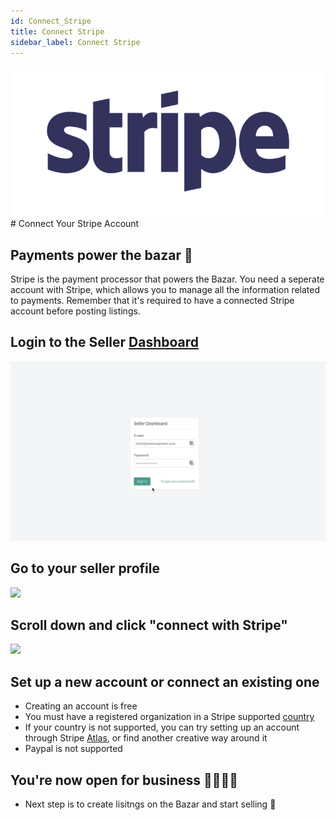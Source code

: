 ```yaml
---
id: Connect_Stripe
title: Connect Stripe 
sidebar_label: Connect Stripe
---
```


<style>
:root {
  --highlight: #f7b77b;
  --hover: #f7b77b;
}
</style>

 <img src="../assets/business/stripelogo.png" />
# Connect Your Stripe Account 

## Payments power the bazar 💸 


Stripe is the payment processor that powers the Bazar. You need a seperate account with Stripe, which allows you to manage all the information related to payments. Remember that it's required to have a connected Stripe account before posting listings. 

## Login to the Seller [Dashboard](https://bazar.preciousplastic.com/vendor.php?dispatch=auth.login_form&return_url=vendor.php)
 <img src="../assets/gif/login.gif"/>

## Go to your seller profile
<img src="../assets/gif/seller profile.gif" />

## Scroll down and click "connect with Stripe" 

<img src="../assets/gif/Connect to stripe.gif" />


## Set up a new account or connect an existing one 
- Creating an account is free
- You must have a registered organization in a Stripe supported [country](https://stripe.com/global)
- If your country is not supported, you can try setting up an account through Stripe [Atlas](https://stripe.com/atlas), or find another creative way around it
- Paypal is not supported

## You're now open for business 🙌🏼🎉💪
- Next step is to create lisitngs on the Bazar and start selling 🤑
